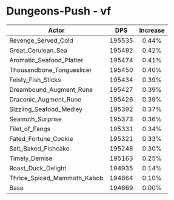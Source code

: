 # Dungeons-Push - vf
| Actor | DPS | Increase |
|---|:---:|:---:|
|Revenge_Served_Cold|195535|0.44%|
|Great_Cerulean_Sea|195492|0.42%|
|Aromatic_Seafood_Platter|195474|0.41%|
|Thousandbone_Tongueslicer|195450|0.40%|
|Feisty_Fish_Sticks|195434|0.39%|
|Dreambound_Augment_Rune|195427|0.39%|
|Draconic_Augment_Rune|195426|0.39%|
|Sizzling_Seafood_Medley|195392|0.37%|
|Seamoth_Surprise|195373|0.36%|
|Filet_of_Fangs|195331|0.34%|
|Fated_Fortune_Cookie|195321|0.33%|
|Salt_Baked_Fishcake|195248|0.30%|
|Timely_Demise|195163|0.25%|
|Roast_Duck_Delight|194935|0.14%|
|Thrice_Spiced_Mammoth_Kabob|194864|0.10%|
|Base|194669|0.00%|
